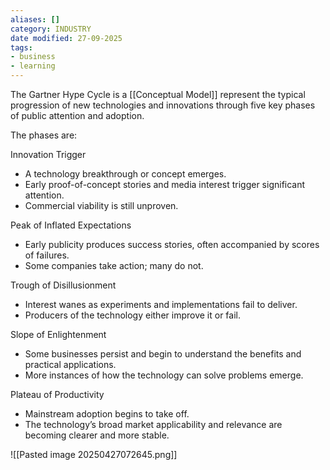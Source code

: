 ```yaml
---
aliases: []
category: INDUSTRY
date modified: 27-09-2025
tags:
- business
- learning
---
```

The Gartner Hype Cycle is a [[Conceptual Model]] represent the typical progression of new technologies and innovations through five key phases of public attention and adoption.

The phases are:

Innovation Trigger  
   - A technology breakthrough or concept emerges.
   - Early proof-of-concept stories and media interest trigger significant attention.
   - Commercial viability is still unproven.

Peak of Inflated Expectations  
   - Early publicity produces success stories, often accompanied by scores of failures.
   - Some companies take action; many do not.

Trough of Disillusionment  
   - Interest wanes as experiments and implementations fail to deliver.
   - Producers of the technology either improve it or fail.

Slope of Enlightenment  
   - Some businesses persist and begin to understand the benefits and practical applications.
   - More instances of how the technology can solve problems emerge.

Plateau of Productivity  
   - Mainstream adoption begins to take off.
   - The technology’s broad market applicability and relevance are becoming clearer and more stable.

![[Pasted image 20250427072645.png]]